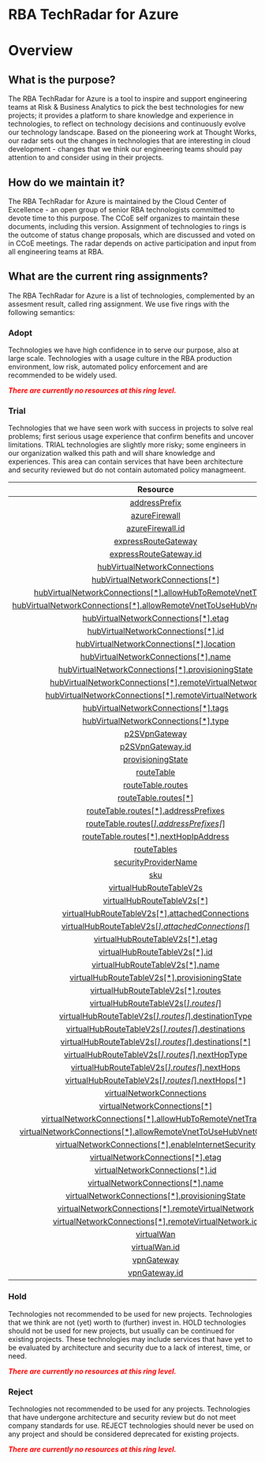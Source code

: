 
RBA TechRadar for Azure
=======================

# Overview

## What is the purpose?


The RBA TechRadar for Azure is a tool to inspire and support engineering teams at Risk & Business Analytics to pick the best technologies for new projects; it provides a platform to share knowledge and experience in technologies, to reflect on technology decisions and continuously evolve our technology landscape.  Based on the pioneering work at Thought Works, our radar sets out the changes in technologies that are interesting in cloud development - changes that we think our engineering teams should pay attention to and consider using in their projects.
## How do we maintain it?


The RBA TechRadar for Azure is maintained by the Cloud Center of Excellence - an open group of senior RBA technologists committed to devote time to this purpose.  The CCoE self organizes to maintain these documents, including this version.  Assignment of technologies to rings is the outcome of status change proposals, which are discussed and voted on in CCoE meetings.  The radar depends on active participation and input from all engineering teams at RBA.
## What are the current ring assignments?


The RBA TechRadar for Azure is a list of technologies, complemented by an assesment result, called ring assignment.  We use five rings with the following semantics:
### Adopt


Technologies we have high confidence in to serve our purpose, also at large scale.  Technologies with a usage culture in the RBA production environment, low risk, automated policy enforcement and are recommended to be widely used.  
  
***<font color="red"> There are currently no resources at this ring level. </font>***
### Trial


Technologies that we have seen work with success in projects to solve real problems;  first serious usage experience that confirm benefits and uncover limitations.  TRIAL technologies are slightly more risky; some engineers in our organization walked this path and will share knowledge and experiences.  This area can contain services that have been architecture and security reviewed but do not contain automated policy managmeent.  

|Resource|Description|Path|Status|
| :---: | :---: | :---: | :---: |
|[addressPrefix](https://github.com/openrba/python-azure-techradar/tree/master/Microsoft.Network/virtualHubs/addressPrefix)|UNKNOWN|Microsoft.Network/virtualHubs/addressPrefix|TRIAL|
|[azureFirewall](https://github.com/openrba/python-azure-techradar/tree/master/Microsoft.Network/virtualHubs/azureFirewall)|UNKNOWN|Microsoft.Network/virtualHubs/azureFirewall|TRIAL|
|[azureFirewall.id](https://github.com/openrba/python-azure-techradar/tree/master/Microsoft.Network/virtualHubs/azureFirewall.id)|UNKNOWN|Microsoft.Network/virtualHubs/azureFirewall.id|TRIAL|
|[expressRouteGateway](https://github.com/openrba/python-azure-techradar/tree/master/Microsoft.Network/virtualHubs/expressRouteGateway)|UNKNOWN|Microsoft.Network/virtualHubs/expressRouteGateway|TRIAL|
|[expressRouteGateway.id](https://github.com/openrba/python-azure-techradar/tree/master/Microsoft.Network/virtualHubs/expressRouteGateway.id)|UNKNOWN|Microsoft.Network/virtualHubs/expressRouteGateway.id|TRIAL|
|[hubVirtualNetworkConnections](https://github.com/openrba/python-azure-techradar/tree/master/Microsoft.Network/virtualHubs/hubVirtualNetworkConnections)|UNKNOWN|Microsoft.Network/virtualHubs/hubVirtualNetworkConnections|TRIAL|
|[hubVirtualNetworkConnections[*]](https://github.com/openrba/python-azure-techradar/tree/master/Microsoft.Network/virtualHubs/hubVirtualNetworkConnections[*])|UNKNOWN|Microsoft.Network/virtualHubs/hubVirtualNetworkConnections[*]|TRIAL|
|[hubVirtualNetworkConnections[*].allowHubToRemoteVnetTransit](https://github.com/openrba/python-azure-techradar/tree/master/Microsoft.Network/virtualHubs/hubVirtualNetworkConnections[*].allowHubToRemoteVnetTransit)|UNKNOWN|Microsoft.Network/virtualHubs/hubVirtualNetworkConnections[*].allowHubToRemoteVnetTransit|TRIAL|
|[hubVirtualNetworkConnections[*].allowRemoteVnetToUseHubVnetGateways](https://github.com/openrba/python-azure-techradar/tree/master/Microsoft.Network/virtualHubs/hubVirtualNetworkConnections[*].allowRemoteVnetToUseHubVnetGateways)|UNKNOWN|Microsoft.Network/virtualHubs/hubVirtualNetworkConnections[*].allowRemoteVnetToUseHubVnetGateways|TRIAL|
|[hubVirtualNetworkConnections[*].etag](https://github.com/openrba/python-azure-techradar/tree/master/Microsoft.Network/virtualHubs/hubVirtualNetworkConnections[*].etag)|UNKNOWN|Microsoft.Network/virtualHubs/hubVirtualNetworkConnections[*].etag|TRIAL|
|[hubVirtualNetworkConnections[*].id](https://github.com/openrba/python-azure-techradar/tree/master/Microsoft.Network/virtualHubs/hubVirtualNetworkConnections[*].id)|UNKNOWN|Microsoft.Network/virtualHubs/hubVirtualNetworkConnections[*].id|TRIAL|
|[hubVirtualNetworkConnections[*].location](https://github.com/openrba/python-azure-techradar/tree/master/Microsoft.Network/virtualHubs/hubVirtualNetworkConnections[*].location)|UNKNOWN|Microsoft.Network/virtualHubs/hubVirtualNetworkConnections[*].location|TRIAL|
|[hubVirtualNetworkConnections[*].name](https://github.com/openrba/python-azure-techradar/tree/master/Microsoft.Network/virtualHubs/hubVirtualNetworkConnections[*].name)|UNKNOWN|Microsoft.Network/virtualHubs/hubVirtualNetworkConnections[*].name|TRIAL|
|[hubVirtualNetworkConnections[*].provisioningState](https://github.com/openrba/python-azure-techradar/tree/master/Microsoft.Network/virtualHubs/hubVirtualNetworkConnections[*].provisioningState)|UNKNOWN|Microsoft.Network/virtualHubs/hubVirtualNetworkConnections[*].provisioningState|TRIAL|
|[hubVirtualNetworkConnections[*].remoteVirtualNetwork](https://github.com/openrba/python-azure-techradar/tree/master/Microsoft.Network/virtualHubs/hubVirtualNetworkConnections[*].remoteVirtualNetwork)|UNKNOWN|Microsoft.Network/virtualHubs/hubVirtualNetworkConnections[*].remoteVirtualNetwork|TRIAL|
|[hubVirtualNetworkConnections[*].remoteVirtualNetwork.id](https://github.com/openrba/python-azure-techradar/tree/master/Microsoft.Network/virtualHubs/hubVirtualNetworkConnections[*].remoteVirtualNetwork.id)|UNKNOWN|Microsoft.Network/virtualHubs/hubVirtualNetworkConnections[*].remoteVirtualNetwork.id|TRIAL|
|[hubVirtualNetworkConnections[*].tags](https://github.com/openrba/python-azure-techradar/tree/master/Microsoft.Network/virtualHubs/hubVirtualNetworkConnections[*].tags)|UNKNOWN|Microsoft.Network/virtualHubs/hubVirtualNetworkConnections[*].tags|TRIAL|
|[hubVirtualNetworkConnections[*].type](https://github.com/openrba/python-azure-techradar/tree/master/Microsoft.Network/virtualHubs/hubVirtualNetworkConnections[*].type)|UNKNOWN|Microsoft.Network/virtualHubs/hubVirtualNetworkConnections[*].type|TRIAL|
|[p2SVpnGateway](https://github.com/openrba/python-azure-techradar/tree/master/Microsoft.Network/virtualHubs/p2SVpnGateway)|UNKNOWN|Microsoft.Network/virtualHubs/p2SVpnGateway|TRIAL|
|[p2SVpnGateway.id](https://github.com/openrba/python-azure-techradar/tree/master/Microsoft.Network/virtualHubs/p2SVpnGateway.id)|UNKNOWN|Microsoft.Network/virtualHubs/p2SVpnGateway.id|TRIAL|
|[provisioningState](https://github.com/openrba/python-azure-techradar/tree/master/Microsoft.Network/virtualHubs/provisioningState)|UNKNOWN|Microsoft.Network/virtualHubs/provisioningState|TRIAL|
|[routeTable](https://github.com/openrba/python-azure-techradar/tree/master/Microsoft.Network/virtualHubs/routeTable)|UNKNOWN|Microsoft.Network/virtualHubs/routeTable|TRIAL|
|[routeTable.routes](https://github.com/openrba/python-azure-techradar/tree/master/Microsoft.Network/virtualHubs/routeTable.routes)|UNKNOWN|Microsoft.Network/virtualHubs/routeTable.routes|TRIAL|
|[routeTable.routes[*]](https://github.com/openrba/python-azure-techradar/tree/master/Microsoft.Network/virtualHubs/routeTable.routes[*])|UNKNOWN|Microsoft.Network/virtualHubs/routeTable.routes[*]|TRIAL|
|[routeTable.routes[*].addressPrefixes](https://github.com/openrba/python-azure-techradar/tree/master/Microsoft.Network/virtualHubs/routeTable.routes[*].addressPrefixes)|UNKNOWN|Microsoft.Network/virtualHubs/routeTable.routes[*].addressPrefixes|TRIAL|
|[routeTable.routes[*].addressPrefixes[*]](https://github.com/openrba/python-azure-techradar/tree/master/Microsoft.Network/virtualHubs/routeTable.routes[*].addressPrefixes[*])|UNKNOWN|Microsoft.Network/virtualHubs/routeTable.routes[*].addressPrefixes[*]|TRIAL|
|[routeTable.routes[*].nextHopIpAddress](https://github.com/openrba/python-azure-techradar/tree/master/Microsoft.Network/virtualHubs/routeTable.routes[*].nextHopIpAddress)|UNKNOWN|Microsoft.Network/virtualHubs/routeTable.routes[*].nextHopIpAddress|TRIAL|
|[routeTables](https://github.com/openrba/python-azure-techradar/tree/master/Microsoft.Network/virtualHubs/routeTables)|UNKNOWN|Microsoft.Network/virtualHubs/routeTables|TRIAL|
|[securityProviderName](https://github.com/openrba/python-azure-techradar/tree/master/Microsoft.Network/virtualHubs/securityProviderName)|UNKNOWN|Microsoft.Network/virtualHubs/securityProviderName|TRIAL|
|[sku](https://github.com/openrba/python-azure-techradar/tree/master/Microsoft.Network/virtualHubs/sku)|UNKNOWN|Microsoft.Network/virtualHubs/sku|TRIAL|
|[virtualHubRouteTableV2s](https://github.com/openrba/python-azure-techradar/tree/master/Microsoft.Network/virtualHubs/virtualHubRouteTableV2s)|UNKNOWN|Microsoft.Network/virtualHubs/virtualHubRouteTableV2s|TRIAL|
|[virtualHubRouteTableV2s[*]](https://github.com/openrba/python-azure-techradar/tree/master/Microsoft.Network/virtualHubs/virtualHubRouteTableV2s[*])|UNKNOWN|Microsoft.Network/virtualHubs/virtualHubRouteTableV2s[*]|TRIAL|
|[virtualHubRouteTableV2s[*].attachedConnections](https://github.com/openrba/python-azure-techradar/tree/master/Microsoft.Network/virtualHubs/virtualHubRouteTableV2s[*].attachedConnections)|UNKNOWN|Microsoft.Network/virtualHubs/virtualHubRouteTableV2s[*].attachedConnections|TRIAL|
|[virtualHubRouteTableV2s[*].attachedConnections[*]](https://github.com/openrba/python-azure-techradar/tree/master/Microsoft.Network/virtualHubs/virtualHubRouteTableV2s[*].attachedConnections[*])|UNKNOWN|Microsoft.Network/virtualHubs/virtualHubRouteTableV2s[*].attachedConnections[*]|TRIAL|
|[virtualHubRouteTableV2s[*].etag](https://github.com/openrba/python-azure-techradar/tree/master/Microsoft.Network/virtualHubs/virtualHubRouteTableV2s[*].etag)|UNKNOWN|Microsoft.Network/virtualHubs/virtualHubRouteTableV2s[*].etag|TRIAL|
|[virtualHubRouteTableV2s[*].id](https://github.com/openrba/python-azure-techradar/tree/master/Microsoft.Network/virtualHubs/virtualHubRouteTableV2s[*].id)|UNKNOWN|Microsoft.Network/virtualHubs/virtualHubRouteTableV2s[*].id|TRIAL|
|[virtualHubRouteTableV2s[*].name](https://github.com/openrba/python-azure-techradar/tree/master/Microsoft.Network/virtualHubs/virtualHubRouteTableV2s[*].name)|UNKNOWN|Microsoft.Network/virtualHubs/virtualHubRouteTableV2s[*].name|TRIAL|
|[virtualHubRouteTableV2s[*].provisioningState](https://github.com/openrba/python-azure-techradar/tree/master/Microsoft.Network/virtualHubs/virtualHubRouteTableV2s[*].provisioningState)|UNKNOWN|Microsoft.Network/virtualHubs/virtualHubRouteTableV2s[*].provisioningState|TRIAL|
|[virtualHubRouteTableV2s[*].routes](https://github.com/openrba/python-azure-techradar/tree/master/Microsoft.Network/virtualHubs/virtualHubRouteTableV2s[*].routes)|UNKNOWN|Microsoft.Network/virtualHubs/virtualHubRouteTableV2s[*].routes|TRIAL|
|[virtualHubRouteTableV2s[*].routes[*]](https://github.com/openrba/python-azure-techradar/tree/master/Microsoft.Network/virtualHubs/virtualHubRouteTableV2s[*].routes[*])|UNKNOWN|Microsoft.Network/virtualHubs/virtualHubRouteTableV2s[*].routes[*]|TRIAL|
|[virtualHubRouteTableV2s[*].routes[*].destinationType](https://github.com/openrba/python-azure-techradar/tree/master/Microsoft.Network/virtualHubs/virtualHubRouteTableV2s[*].routes[*].destinationType)|UNKNOWN|Microsoft.Network/virtualHubs/virtualHubRouteTableV2s[*].routes[*].destinationType|TRIAL|
|[virtualHubRouteTableV2s[*].routes[*].destinations](https://github.com/openrba/python-azure-techradar/tree/master/Microsoft.Network/virtualHubs/virtualHubRouteTableV2s[*].routes[*].destinations)|UNKNOWN|Microsoft.Network/virtualHubs/virtualHubRouteTableV2s[*].routes[*].destinations|TRIAL|
|[virtualHubRouteTableV2s[*].routes[*].destinations[*]](https://github.com/openrba/python-azure-techradar/tree/master/Microsoft.Network/virtualHubs/virtualHubRouteTableV2s[*].routes[*].destinations[*])|UNKNOWN|Microsoft.Network/virtualHubs/virtualHubRouteTableV2s[*].routes[*].destinations[*]|TRIAL|
|[virtualHubRouteTableV2s[*].routes[*].nextHopType](https://github.com/openrba/python-azure-techradar/tree/master/Microsoft.Network/virtualHubs/virtualHubRouteTableV2s[*].routes[*].nextHopType)|UNKNOWN|Microsoft.Network/virtualHubs/virtualHubRouteTableV2s[*].routes[*].nextHopType|TRIAL|
|[virtualHubRouteTableV2s[*].routes[*].nextHops](https://github.com/openrba/python-azure-techradar/tree/master/Microsoft.Network/virtualHubs/virtualHubRouteTableV2s[*].routes[*].nextHops)|UNKNOWN|Microsoft.Network/virtualHubs/virtualHubRouteTableV2s[*].routes[*].nextHops|TRIAL|
|[virtualHubRouteTableV2s[*].routes[*].nextHops[*]](https://github.com/openrba/python-azure-techradar/tree/master/Microsoft.Network/virtualHubs/virtualHubRouteTableV2s[*].routes[*].nextHops[*])|UNKNOWN|Microsoft.Network/virtualHubs/virtualHubRouteTableV2s[*].routes[*].nextHops[*]|TRIAL|
|[virtualNetworkConnections](https://github.com/openrba/python-azure-techradar/tree/master/Microsoft.Network/virtualHubs/virtualNetworkConnections)|UNKNOWN|Microsoft.Network/virtualHubs/virtualNetworkConnections|TRIAL|
|[virtualNetworkConnections[*]](https://github.com/openrba/python-azure-techradar/tree/master/Microsoft.Network/virtualHubs/virtualNetworkConnections[*])|UNKNOWN|Microsoft.Network/virtualHubs/virtualNetworkConnections[*]|TRIAL|
|[virtualNetworkConnections[*].allowHubToRemoteVnetTransit](https://github.com/openrba/python-azure-techradar/tree/master/Microsoft.Network/virtualHubs/virtualNetworkConnections[*].allowHubToRemoteVnetTransit)|UNKNOWN|Microsoft.Network/virtualHubs/virtualNetworkConnections[*].allowHubToRemoteVnetTransit|TRIAL|
|[virtualNetworkConnections[*].allowRemoteVnetToUseHubVnetGateways](https://github.com/openrba/python-azure-techradar/tree/master/Microsoft.Network/virtualHubs/virtualNetworkConnections[*].allowRemoteVnetToUseHubVnetGateways)|UNKNOWN|Microsoft.Network/virtualHubs/virtualNetworkConnections[*].allowRemoteVnetToUseHubVnetGateways|TRIAL|
|[virtualNetworkConnections[*].enableInternetSecurity](https://github.com/openrba/python-azure-techradar/tree/master/Microsoft.Network/virtualHubs/virtualNetworkConnections[*].enableInternetSecurity)|UNKNOWN|Microsoft.Network/virtualHubs/virtualNetworkConnections[*].enableInternetSecurity|TRIAL|
|[virtualNetworkConnections[*].etag](https://github.com/openrba/python-azure-techradar/tree/master/Microsoft.Network/virtualHubs/virtualNetworkConnections[*].etag)|UNKNOWN|Microsoft.Network/virtualHubs/virtualNetworkConnections[*].etag|TRIAL|
|[virtualNetworkConnections[*].id](https://github.com/openrba/python-azure-techradar/tree/master/Microsoft.Network/virtualHubs/virtualNetworkConnections[*].id)|UNKNOWN|Microsoft.Network/virtualHubs/virtualNetworkConnections[*].id|TRIAL|
|[virtualNetworkConnections[*].name](https://github.com/openrba/python-azure-techradar/tree/master/Microsoft.Network/virtualHubs/virtualNetworkConnections[*].name)|UNKNOWN|Microsoft.Network/virtualHubs/virtualNetworkConnections[*].name|TRIAL|
|[virtualNetworkConnections[*].provisioningState](https://github.com/openrba/python-azure-techradar/tree/master/Microsoft.Network/virtualHubs/virtualNetworkConnections[*].provisioningState)|UNKNOWN|Microsoft.Network/virtualHubs/virtualNetworkConnections[*].provisioningState|TRIAL|
|[virtualNetworkConnections[*].remoteVirtualNetwork](https://github.com/openrba/python-azure-techradar/tree/master/Microsoft.Network/virtualHubs/virtualNetworkConnections[*].remoteVirtualNetwork)|UNKNOWN|Microsoft.Network/virtualHubs/virtualNetworkConnections[*].remoteVirtualNetwork|TRIAL|
|[virtualNetworkConnections[*].remoteVirtualNetwork.id](https://github.com/openrba/python-azure-techradar/tree/master/Microsoft.Network/virtualHubs/virtualNetworkConnections[*].remoteVirtualNetwork.id)|UNKNOWN|Microsoft.Network/virtualHubs/virtualNetworkConnections[*].remoteVirtualNetwork.id|TRIAL|
|[virtualWan](https://github.com/openrba/python-azure-techradar/tree/master/Microsoft.Network/virtualHubs/virtualWan)|UNKNOWN|Microsoft.Network/virtualHubs/virtualWan|TRIAL|
|[virtualWan.id](https://github.com/openrba/python-azure-techradar/tree/master/Microsoft.Network/virtualHubs/virtualWan.id)|UNKNOWN|Microsoft.Network/virtualHubs/virtualWan.id|TRIAL|
|[vpnGateway](https://github.com/openrba/python-azure-techradar/tree/master/Microsoft.Network/virtualHubs/vpnGateway)|UNKNOWN|Microsoft.Network/virtualHubs/vpnGateway|TRIAL|
|[vpnGateway.id](https://github.com/openrba/python-azure-techradar/tree/master/Microsoft.Network/virtualHubs/vpnGateway.id)|UNKNOWN|Microsoft.Network/virtualHubs/vpnGateway.id|TRIAL|

### Hold


Technologies not recommended to be used for new projects. Technologies that we think are not (yet) worth to (further) invest in.  HOLD technologies should not be used for new projects, but usually can be continued for existing projects.  These technologies may include services that have yet to be evaluated by architecture and security due to a lack of interest, time, or need.  
  
***<font color="red"> There are currently no resources at this ring level. </font>***
### Reject


Technologies not recommended to be used for any projects. Technologies that have undergone architecture and security review but do not meet company standards for use.  REJECT technologies should never be used on any project and should be considered deprecated for existing projects.  
  
***<font color="red"> There are currently no resources at this ring level. </font>***
